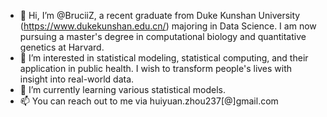 - 👋 Hi, I’m @BruciiZ, a recent graduate from Duke Kunshan University (https://www.dukekunshan.edu.cn/) majoring in Data Science. I am now pursuing a master's degree in computational biology and quantitative genetics at Harvard.
- 👀 I’m interested in statistical modeling, statistical computing, and their application in public health. I wish to transform people's lives with insight into real-world data.
- 🌱 I’m currently learning various statistical models.
- 📫 You can reach out to me via huiyuan.zhou237[@]gmail.com

<!---
BruciiZ/BruciiZ is a ✨ special ✨ repository because its `README.md` (this file) appears on your GitHub profile.
You can click the Preview link to take a look at your changes.
--->
